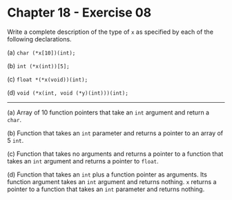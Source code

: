 # Chapter 18 - Exercise 08

Write a complete description of the type of `x` as specified by each of the following declarations.  

(a) `char (*x[10])(int);`  

(b) `int (*x(int))[5];`  

(c) `float *(*x(void))(int);`  

(d) `void (*x(int, void (*y)(int)))(int);`  


---

(a)
Array of 10 function pointers that take an `int` argument and return a `char`.  

(b)
Function that takes an `int` parameter and returns a pointer to an array of 5 `int`.  

(c)
Function that takes no arguments and returns a pointer to a function that takes an `int` argument and returns a pointer to `float`.  

(d)
Function that takes an `int` plus a function pointer as arguments. Its function argument takes an `int` argument and returns nothing. `x` returns a pointer to a function that takes an `int` parameter and returns nothing.  

